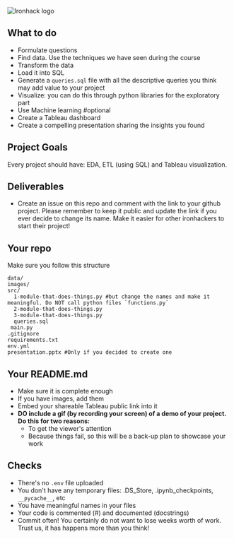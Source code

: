![Ironhack logo](https://i.imgur.com/1QgrNNw.png)

## What to do

- Formulate questions
- Find data. Use the techniques we have seen during the course
- Transform the data
- Load it into SQL
- Generate a `queries.sql` file with all the descriptive queries you think may add value to your project
- Visualize: you can do this through python libraries for the exploratory part
- Use Machine learning #optional
- Create a Tableau dashboard
- Create a compelling presentation sharing the insights you found

## Project Goals

Every project should have: EDA, ETL (using SQL) and Tableau visualization.

## Deliverables

- Create an issue on this repo and comment with the link to your github project. Please remember to keep it public and update the link if you ever decide to change its name. Make it easier for other ironhackers to start their project!


## Your repo

Make sure you follow this structure

```
data/
images/
src/ 
  1-module-that-does-things.py #but change the names and make it meaningful. Do NOT call python files `functions.py`
  2-module-that-does-things.py
  3-module-that-does-things.py
  queries.sql
 main.py
.gitignore
requirements.txt
env.yml
presentation.pptx #Only if you decided to create one
``` 

## Your README.md

- Make sure it is complete enough
- If you have images, add them
- Embed your shareable Tableau public link into it
- **DO include a gif (by recording your screen) of a demo of your project. Do this for two reasons:**
  - To get the viewer's attention
  - Because things fail, so this will be a back-up plan to showcase your work
  

## Checks
- There's no `.env` file uploaded
- You don't have any temporary files: .DS_Store, .ipynb_checkpoints, `__pycache__`, etc
- You have meaningful names in your files
- Your code is commented (#) and documented (docstrings)
- Commit often! You certainly do not want to lose weeks worth of work. Trust us, it has happens more than you think!

